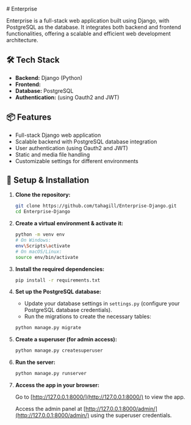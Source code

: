 \# Enterprise

Enterprise is a full-stack web application built using Django, with PostgreSQL as the database. It integrates both backend and frontend functionalities, offering a scalable and efficient web development architecture.

## 🛠️ Tech Stack

- **Backend:** Django (Python)
- **Frontend:** 
- **Database:** PostgreSQL
- **Authentication:** (using Oauth2 and JWT)

## 📦 Features

- Full-stack Django web application
- Scalable backend with PostgreSQL database integration
- User authentication (using Oauth2 and JWT)
- Static and media file handling
- Customizable settings for different environments

## 🚀 Setup & Installation

1. **Clone the repository:**

    ```bash
    git clone https://github.com/tahagill/Enterprise-Django.git
    cd Enterprise-Django
    ```

2. **Create a virtual environment & activate it:**

    ```bash
    python -m venv env
    # On Windows:
    env\Scripts\activate
    # On macOS/Linux:
    source env/bin/activate
    ```

3. **Install the required dependencies:**

    ```bash
    pip install -r requirements.txt
    ```

4. **Set up the PostgreSQL database:**

    - Update your database settings in `settings.py` (configure your PostgreSQL database credentials).
    - Run the migrations to create the necessary tables:

    ```bash
    python manage.py migrate
    ```

5. **Create a superuser (for admin access):**

    ```bash
    python manage.py createsuperuser
    ```

6. **Run the server:**

    ```bash
    python manage.py runserver
    ```

7. **Access the app in your browser:**

    Go to [http://127.0.0.1:8000/](http://127.0.0.1:8000/) to view the app.

    Access the admin panel at [http://127.0.0.1:8000/admin/](http://127.0.0.1:8000/admin/) using the superuser credentials.

